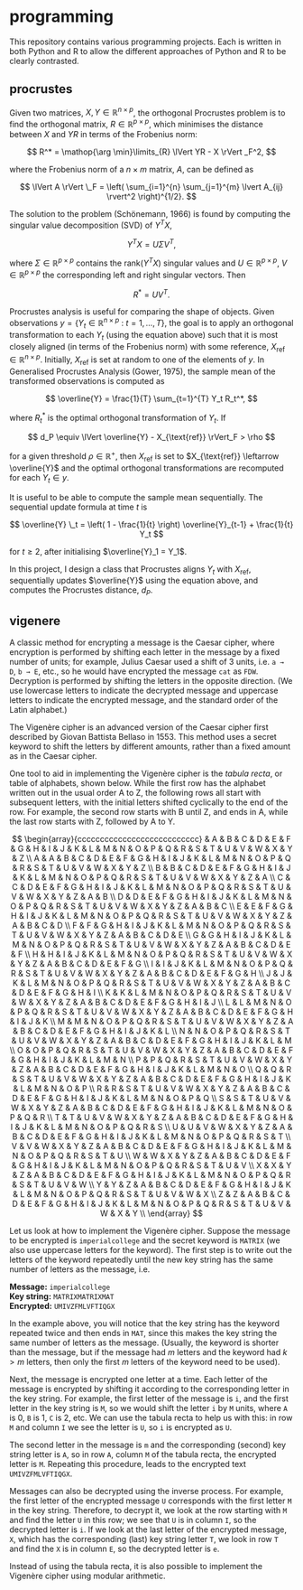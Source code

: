 # programming

This repository contains various programming projects. Each is written in both Python and R to allow the different approaches of Python and R to be clearly contrasted.

## procrustes

Given two matrices, $X, Y \in ℝ ^ {n \times p}$, the orthogonal Procrustes problem is to find the orthogonal matrix, $R \in ℝ ^ {p \times p}$, which minimises the distance between $X$ and $YR$ in terms of the Frobenius norm:

$$
R^* = \mathop{\arg \min}\limits_{R} \lVert YR - X \rVert _F^2,
$$

where the Frobenius norm of a $n \times m$ matrix, $A$, can be defined as

$$
\lVert A \rVert \_F = \left( \sum_{i=1}^{n} \sum_{j=1}^{m} \lvert A_{ij} \rvert^2 \right)^{1/2}.
$$

The solution to the problem (Schönemann, 1966) is found by computing the singular value decomposition (SVD) of $Y^T X$,

$$
Y^T X = U \Sigma V^T,
$$

where $\Sigma \in ℝ ^ {p \times p}$ contains the rank($Y^T X$) singular values and $U \in ℝ ^ {p \times p}$, $V \in ℝ ^ {p \times p}$ the corresponding left and right singular vectors. Then

$$
R^* = UV^T.
$$

Procrustes analysis is useful for comparing the shape of objects. Given observations $`y = \{ Y_t \in ℝ ^ {n \times p} \ : \ t = 1, \ldots, T \}`$, the goal is to apply an orthogonal transformation to each $Y_t$ (using the equation above) such that it is most closely aligned (in terms of the Frobenius norm) with some reference, $X_{\text{ref}} \in ℝ ^ {n \times p}$. Initially, $X_{\text{ref}}$ is set at random to one of the elements of $y$. In Generalised Procrustes Analysis (Gower, 1975), the sample mean of the transformed observations is computed as

$$
\overline{Y} = \frac{1}{T} \sum_{t=1}^{T} Y_t R_t^*,
$$

where $R_t^*$ is the optimal orthogonal transformation of $Y_t$. If

$$
d_P \equiv \lVert \overline{Y} - X_{\text{ref}} \rVert_F > \rho
$$

for a given threshold $\rho \in ℝ^+$, then $X_{\text{ref}}$ is set to $X_{\text{ref}} \leftarrow \overline{Y}$ and the optimal orthogonal transformations are recomputed for each $Y_t \in y$.

It is useful to be able to compute the sample mean sequentially. The sequential update formula at time $t$ is

$$
\overline{Y} \_t = \left( 1 - \frac{1}{t} \right) \overline{Y}_{t-1} + \frac{1}{t} Y_t
$$

for $t \geq 2$, after initialising $\overline{Y}_1 = Y_1$.

In this project, I design a class that Procrustes aligns $Y_t$ with $X_{\text{ref}}$, sequentially updates $\overline{Y}$ using the equation above, and computes the Procrustes distance, $d_P$.

## vigenere

A classic method for encrypting a message is the Caesar cipher, where encryption is performed by shifting each letter in the message by a fixed number of units; for example, Julius Caesar used a shift of 3 units, i.e. `a → D`, `b → E`, etc., so he would have encrypted the message `cat` as `FDW`. Decryption is performed by shifting the letters in the opposite direction. (We use lowercase letters to indicate the decrypted message and uppercase letters to indicate the encrypted message, and the standard order of the Latin alphabet.)

The Vigenère cipher is an advanced version of the Caesar cipher first described by Giovan Battista Bellaso in 1553. This method uses a secret keyword to shift the letters by different amounts, rather than a fixed amount as in the Caesar cipher.

One tool to aid in implementing the Vigenère cipher is the *tabula recta*, or table of alphabets, shown below. While the first row has the alphabet written out in the usual order A to Z, the following rows all start with subsequent letters, with the initial letters shifted cyclically to the end of the row. For example, the second row starts with B until Z, and ends in A, while the last row starts with Z, followed by A to Y.

$$
\begin{array}{ccccccccccccccccccccccccccc}
 & A & B & C & D & E & F & G & H & I & J & K & L & M & N & O & P & Q & R & S & T & U & V & W & X & Y & Z \\
A & A & B & C & D & E & F & G & H & I & J & K & L & M & N & O & P & Q & R & S & T & U & V & W & X & Y & Z \\
B & B & C & D & E & F & G & H & I & J & K & L & M & N & O & P & Q & R & S & T & U & V & W & X & Y & Z & A \\
C & C & D & E & F & G & H & I & J & K & L & M & N & O & P & Q & R & S & T & U & V & W & X & Y & Z & A & B \\
D & D & E & F & G & H & I & J & K & L & M & N & O & P & Q & R & S & T & U & V & W & X & Y & Z & A & B & C \\
E & E & F & G & H & I & J & K & L & M & N & O & P & Q & R & S & T & U & V & W & X & Y & Z & A & B & C & D \\
F & F & G & H & I & J & K & L & M & N & O & P & Q & R & S & T & U & V & W & X & Y & Z & A & B & C & D & E \\
G & G & H & I & J & K & L & M & N & O & P & Q & R & S & T & U & V & W & X & Y & Z & A & B & C & D & E & F \\
H & H & I & J & K & L & M & N & O & P & Q & R & S & T & U & V & W & X & Y & Z & A & B & C & D & E & F & G \\
I & I & J & K & L & M & N & O & P & Q & R & S & T & U & V & W & X & Y & Z & A & B & C & D & E & F & G & H \\
J & J & K & L & M & N & O & P & Q & R & S & T & U & V & W & X & Y & Z & A & B & C & D & E & F & G & H & I \\
K & K & L & M & N & O & P & Q & R & S & T & U & V & W & X & Y & Z & A & B & C & D & E & F & G & H & I & J \\
L & L & M & N & O & P & Q & R & S & T & U & V & W & X & Y & Z & A & B & C & D & E & F & G & H & I & J & K \\
M & M & N & O & P & Q & R & S & T & U & V & W & X & Y & Z & A & B & C & D & E & F & G & H & I & J & K & L \\
N & N & O & P & Q & R & S & T & U & V & W & X & Y & Z & A & B & C & D & E & F & G & H & I & J & K & L & M \\
O & O & P & Q & R & S & T & U & V & W & X & Y & Z & A & B & C & D & E & F & G & H & I & J & K & L & M & N \\
P & P & Q & R & S & T & U & V & W & X & Y & Z & A & B & C & D & E & F & G & H & I & J & K & L & M & N & O \\
Q & Q & R & S & T & U & V & W & X & Y & Z & A & B & C & D & E & F & G & H & I & J & K & L & M & N & O & P \\
R & R & S & T & U & V & W & X & Y & Z & A & B & C & D & E & F & G & H & I & J & K & L & M & N & O & P & Q \\
S & S & T & U & V & W & X & Y & Z & A & B & C & D & E & F & G & H & I & J & K & L & M & N & O & P & Q & R \\
T & T & U & V & W & X & Y & Z & A & B & C & D & E & F & G & H & I & J & K & L & M & N & O & P & Q & R & S \\
U & U & V & W & X & Y & Z & A & B & C & D & E & F & G & H & I & J & K & L & M & N & O & P & Q & R & S & T \\
V & V & W & X & Y & Z & A & B & C & D & E & F & G & H & I & J & K & L & M & N & O & P & Q & R & S & T & U \\
W & W & X & Y & Z & A & B & C & D & E & F & G & H & I & J & K & L & M & N & O & P & Q & R & S & T & U & V \\
X & X & Y & Z & A & B & C & D & E & F & G & H & I & J & K & L & M & N & O & P & Q & R & S & T & U & V & W \\
Y & Y & Z & A & B & C & D & E & F & G & H & I & J & K & L & M & N & O & P & Q & R & S & T & U & V & W & X \\
Z & Z & A & B & C & D & E & F & G & H & I & J & K & L & M & N & O & P & Q & R & S & T & U & V & W & X & Y \\
\end{array}
$$

Let us look at how to implement the Vigenère cipher. Suppose the message to be encrypted is `imperialcollege` and the secret keyword is `MATRIX` (we also use uppercase letters for the keyword). The first step is to write out the letters of the keyword repeatedly until the new key string has the same number of letters as the message, i.e.

**Message:** `imperialcollege`  
**Key string:** `MATRIXMATRIXMAT`  
**Encrypted:** `UMIVZFMLVFTIQGX`

In the example above, you will notice that the key string has the keyword repeated twice and then ends in `MAT`, since this makes the key string the same number of letters as the message. (Usually, the keyword is shorter than the message, but if the message had $m$ letters and the keyword had $k > m$ letters, then only the first $m$ letters of the keyword need to be used).

Next, the message is encrypted one letter at a time. Each letter of the message is encrypted by shifting it according to the corresponding letter in the key string. For example, the first letter of the message is `i`, and the first letter in the key string is `M`, so we would shift the letter `i` by `M` units, where `A` is 0, `B` is 1, `C` is 2, etc. We can use the tabula recta to help us with this: in row `M` and column `I` we see the letter is `U`, so `i` is encrypted as `U`.

The second letter in the message is `m` and the corresponding (second) key string letter is `A`, so in row `A`, column `M` of the tabula recta, the encrypted letter is `M`. Repeating this procedure, leads to the encrypted text `UMIVZFMLVFTIQGX`.

Messages can also be decrypted using the inverse process. For example, the first letter of the encrypted message `U` corresponds with the first letter `M` in the key string. Therefore, to decrypt it, we look at the row starting with `M` and find the letter `U` in this row; we see that `U` is in column `I`, so the decrypted letter is `i`. If we look at the last letter of the encrypted message, `X`, which has the corresponding (last) key string letter `T`, we look in row `T` and find the `X` is in column `E`, so the decrypted letter is `e`.

Instead of using the tabula recta, it is also possible to implement the Vigenère cipher using modular arithmetic.
